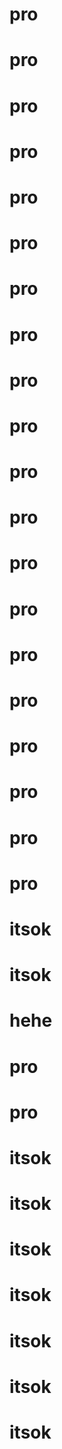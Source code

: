 # pro
# pro
# pro
# pro
# pro
# pro
# pro
# pro
# pro
# pro
# pro
# pro
# pro
# pro
# pro
# pro
# pro
# pro
# pro
# pro
# itsok
# itsok
# hehe
# pro
# pro
# itsok
# itsok
# itsok
# itsok
# itsok
# itsok
# itsok
